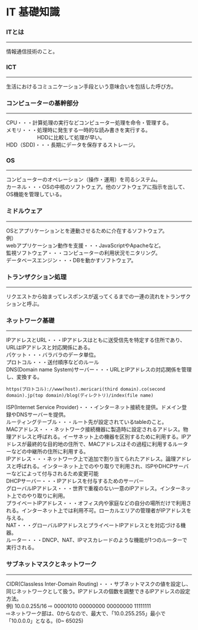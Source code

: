 # IT 基礎知識

### ITとは
---
情報通信技術のこと。
### ICT
---
生活におけるコミュニケーション手段という意味合いを包括した呼び方。
### コンピューターの基幹部分
---
CPU・・・計算処理の実行などコンピューター処理を命令・管理する。<br>
メモリ・・・処理時に発生する一時的な読み書きを実行する。
　　　　　　HDDに比較して処理が早い。<br>
HDD（SDD)・・・長期にデータを保存するストレージ。
### OS
---
コンピューターのオペレーション（操作・運用）を司るシステム。<br>
カーネル・・・OSの中核のソフトウェア。他のソフトウェアに指示を出して、OS機能を管理している。
### ミドルウェア
---
OSとアプリケーションとを連動させるために介在するソフトウェア。<br>
例）<br>
webアプリケーション動作を支援・・・JavaScriptやApacheなど。<br>
監視ソフトウェア・・・コンピューターの利用状況モニタリング。<br>
データベースエンジン・・・DBを動かすソフトウェア。
### トランザクション処理
---
リクエストから始まってレスポンスが返ってくるまでの一連の流れをトランザクションと呼ぶ。
### ネットワーク基礎
---
IPアドレスとURL・・・IPアドレスはともに送受信先を特定する住所であり、URLはIPアドレスと対応関係にある。<br>
パケット・・・バラバラのデータ単位。<br>
プロトコル・・・送付順序などのルール<br>
DNS(Domain name System)サーバー・・・URLとIPアドレスの対応関係を管理し、変換する。<br>
~~~
https(プロトコル)://www(host).mericari(third domain).co(second domain).jp(top domain)/blog(ディレクトリ)/index(file name)
~~~
ISP(Internet Service Provider)・・・インターネット接続を提供。ドメイン登録やDNSサーバーを提供。<br>
ルーティングテーブル・・・ルート先が設定されているtableのこと。<br>
MACアドレス・・・ネットワーク接続機器に製造時に設定されるアドレス。物理アドレスと呼ばれる。イーサネット上の機器を区別するために利用する。IPアドレスが最終的な目的地の住所で、MACアドレスはその過程に利用するルーターなどの中継所の住所に利用する。<br>
IPアドレス・・・ネットワーク上で追加で割り当てられたアドレス。論理アドレスと呼ばれる。インターネット上でのやり取りで利用され、ISPやDHCPサーバーなどによって付与されるため変更可能<br>
DHCPサーバー・・・IPアドレスを付与するためのサーバー<br>
グローバルIPアドレス・・・世界で重複のない一意のIPアドレス。インターネット上でのやり取りに利用。<br>
プライベートIPアドレス・・・オフィス内や家庭などの自分の場所だけで利用される。インターネット上では利用不可。ローカルエリアの管理者がIPアドレスを与える。<br>
NAT・・・グローバルIPアドレスとプライベートIPアドレスとを対応づける機器。<br>
ルーター・・・DNCP、NAT、IPマスカレードのような機能が1つのルーターで実行される。


### サブネットマスクとネットワーク
---
CIDR(Classless Inter-Domain Routing)・・・サブネットマスクの値を設定し、同じネットワークとして扱う。IPアドレスの個数を調整できるIPアドレスの設定方法。<br>
例)
10.0.0.255/16 ⇨ 00001010 00000000 00000000 11111111<br>
⇨ネットワーク部は、0からなので、最大で、「10.0.255.255」最小で 「10.0.0.0」となる。(0~ 65025)<br>
